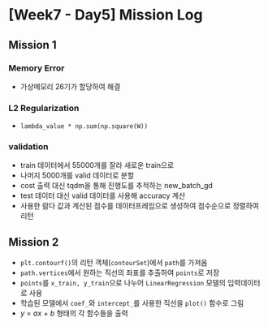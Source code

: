 # [Week7 - Day5] Mission Log

## Mission 1
### Memory Error
  - 가상메모리 26기가 할당하여 해결
  
### L2 Regularization
  - `lambda_value * np.sum(np.square(W))`
  
### validation
  - train 데이터에서 55000개를 잘라 새로운 train으로
  - 나머지 5000개를 valid 데이터로 분할
  - cost 출력 대신 tqdm을 통해 진행도를 추적하는 new_batch_gd
  - test 데이터 대신 valid 데이터를 사용해 accuracy 계산
  - 사용한 람다 값과 계산된 점수를 데이터프레임으로 생성하여 점수순으로 정렬하여 리턴


## Mission 2
  - `plt.contourf()`의 리턴 객체(`contourSet`)에서 `path`를 가져옴
  - `path.vertices`에서 원하는 직선의 좌표를 추출하여 `points`로 저장
  - `points`를 `x_train, y_train`으로 나누어 `LinearRegression` 모델의 입력데이터로 사용
  - 학습된 모델에서 `coef_`와 `intercept_`를 사용한 직선을 `plot()` 함수로 그림
  - *y* = *ax* + *b* 형태의 각 함수들을 출력
